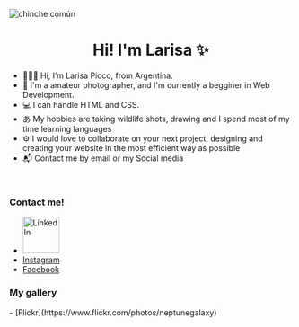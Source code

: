 ![chinche común](https://user-images.githubusercontent.com/120819110/208546059-0daf90fb-d6b9-4e04-a49f-6c4bee8efda7.jpg)

<h1 align="center"> Hi! I'm Larisa ✨ </h1>

-  🙋🏻‍♀️ Hi, I’m Larisa Picco, from Argentina. <br>
-  📸 I'm a amateur photographer, and I'm currently a begginer in Web Development. <br>
-  💻 I can handle HTML and CSS. <br>
-  あ My hobbies are taking wildlife shots, drawing and I spend most of my time learning languages <br>
-  ⚙️ I would love to collaborate on your next project, designing and creating your website in the most efficient way as possible <br>
-  📬 Contact me by email or my Social media</p> <br>


<H3> Contact me! </h3>
  
-  <a href="https://www.linkedin.com/in/larisa-p-66518522a" target="_blank"><img src="https://icons8.com/icon/mpH52RRtTK3v/linkedin" alt="LinkedIn" width="65" height="65"></a>
- [Instagram](https://www.instagram.com/laritaulianova/)
- [Facebook](https://www.facebook.com/neptune.murasaki.9/) <br>


<H3> My gallery </h3>
- [Flickr](https://www.flickr.com/photos/neptunegalaxy)

<!---
LarisaPicco/LarisaPicco is a ✨ special ✨ repository because its `README.md` (this file) appears on your GitHub profile.
You can click the Preview link to take a look at your changes.
--->
